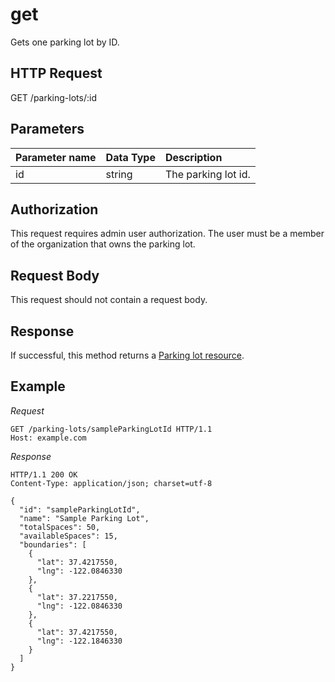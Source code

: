 # get

Gets one parking lot by ID.

## HTTP Request

GET /parking-lots/:id

## Parameters

| Parameter name | Data Type | Description          |
|:---------------|:----------|:---------------------|
| id             | string    | The parking lot id.  |

## Authorization

This request requires admin user authorization. The user must be a member of the
organization that owns the parking lot.

## Request Body

This request should not contain a request body.

## Response

If successful, this method returns a
[Parking lot resource](README.md#resource-representation).

## Example

*Request*

```HTTP
GET /parking-lots/sampleParkingLotId HTTP/1.1
Host: example.com

```

*Response*

```HTTP
HTTP/1.1 200 OK
Content-Type: application/json; charset=utf-8

{
  "id": "sampleParkingLotId",
  "name": "Sample Parking Lot",
  "totalSpaces": 50,
  "availableSpaces": 15,
  "boundaries": [
    {
      "lat": 37.4217550,
      "lng": -122.0846330
    },
    {
      "lat": 37.2217550,
      "lng": -122.0846330
    },
    {
      "lat": 37.4217550,
      "lng": -122.1846330
    }
  ]
}
```
